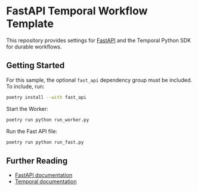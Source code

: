 # FastAPI Temporal Workflow Template

This repository provides settings for [FastAPI](https://fastapi.tiangolo.com) and the Temporal Python SDK for durable workflows.

## Getting Started

For this sample, the optional `fast_api` dependency group must be included. To include, run:

```bash
poetry install --with fast_api
```

Start the Worker:

```bash
poetry run python run_worker.py
```

Run the Fast API file:

```bash
poetry run python run_fast.py
```

## Further Reading

- [FastAPI documentation](https://fastapi.tiangolo.com)
- [Temporal documentation](https://docs.temporal.io)